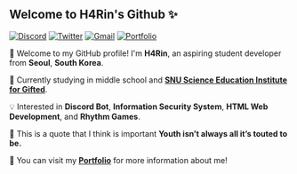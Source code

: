 ## Welcome to H4Rin's Github ✨

[![Discord](https://img.shields.io/badge/@h4rin._-5865F2?logo=discord&logoColor=white)](https://discord.gg/KkMVFJEVXA)
[![Twitter](https://img.shields.io/badge/@h4rin.___p-1d9bf0?logo=twitter&logoColor=white)](https://x.com/h4rini_)
[![Gmail](https://img.shields.io/badge/yaong2977%40gmail.com-D14836?logo=gmail&logoColor=white)](mailto:yaong2977@gmail.com)
[![Portfolio](https://img.shields.io/badge/notion-000000?logo=notion&logoColor=black)](https://www.notion.so/H4Rin_-12500927e95b809281e6d2ed739d0722)

👋 Welcome to my GitHub profile! I'm **H4Rin**, an aspiring student developer from **Seoul**, **South Korea**.

📝 Currently studying in middle school and [**SNU Science Education Institute for Gifted**](http://gifted.snu.ac.kr/main/index.action).

💡 Interested in **Discord Bot**, **Information Security System**, **HTML Web Development**, and **Rhythm Games**.

🚀 This is a quote that I think is important **Youth isn’t always all it’s touted to be.**

📄 You can visit my [**Portfolio**](https://www.notion.so/H4Rin_-12500927e95b809281e6d2ed739d0722) for more information about me!



<!--
<details>
<summary>Metrics</summary>

[![Metrics](/github-metrics.svg)](https://github.com/lowlighter/metrics)

</details>
-->
